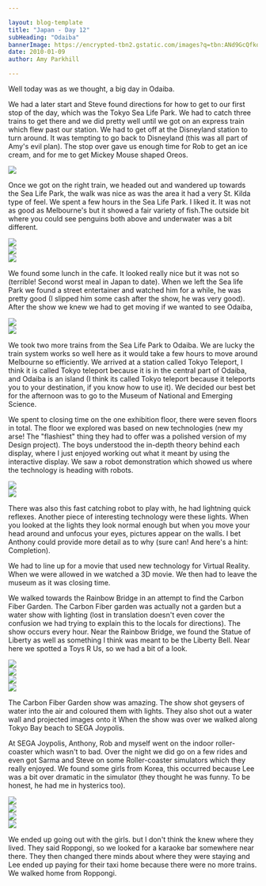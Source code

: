 ```yaml
---

layout: blog-template
title: "Japan - Day 12"
subHeading: "Odaiba"
bannerImage: https://encrypted-tbn2.gstatic.com/images?q=tbn:ANd9GcQfkosNw-i8kfLs6q8nnTX8JtVpH12AcGxjPbHlDfEx_kGjx1ru
date: 2010-01-09
author: Amy Parkhill

---
```

Well today was as we thought, a big day in Odaiba.

We had a later start and Steve found directions for how to get to our first stop of the day, which was the Tokyo Sea Life Park. We had to catch three trains to get there and we did pretty well until we got on an express train which flew past our station. We had to get off at the Disneyland station to turn around. It was tempting to go back to Disneyland (this was all part of Amy's evil plan). The stop over gave us enough time for Rob to get an ice cream, and for me to get Mickey Mouse shaped Oreos.

<div class="center-image"><img src="https://1.bp.blogspot.com/--u0LxAYBi70/WCBb1aeuJmI/AAAAAAAACuw/uS4PCK3MITYOIHAmfrqZrIDDO5Q0S5lqgCLcB/s320/img_4618%255B1%255D.jpg" /></div>

Once we got on the right train, we headed out and wandered up towards the Sea Life Park, the walk was nice as was the area it had a very St. Kilda type of feel. We spent a few hours in the Sea Life Park. I liked it. It was not as good as Melbourne's but it showed a fair variety of fish.The outside bit where you could see penguins both above and underwater was a bit different. 

<div class="center-image"><img src="https://1.bp.blogspot.com/-mjjlnPU2EQk/WCBcIFNHQHI/AAAAAAAACu0/haWZ3cd77LMV4tomCsTLd4uAWOLRWJt-ACLcB/s320/img_4628%255B1%255D.jpg" /></div>
<div class="center-image"><img src="https://1.bp.blogspot.com/-AznJofSMUUg/WCBcOPW4bZI/AAAAAAAACu4/fVLd_BuWYtsSuHKff0LtZsVooBLFRgI8ACLcB/s320/img_4637%255B1%255D.jpg" /></div>
<div class="center-image"><img src="https://3.bp.blogspot.com/-XY7s8rQVxBs/WCBccnh0YlI/AAAAAAAACu8/rZp48tmOtuMGg6wF5pNMiyU5trsdkFydQCLcB/s320/img_4672%255B1%255D.jpg" /></div>

We found some lunch in the cafe. It looked really nice but it was not so (terrible! Second worst meal in Japan to date). When we left the Sea life Park we found a street entertainer and watched him for a while, he was pretty good (I slipped him some cash after the show, he was very good). After the show we knew we had to get moving if we wanted to see Odaiba,

<div class="center-image"><img src="https://2.bp.blogspot.com/-HVYQY9SGqD0/WCLnW-cvafI/AAAAAAAACwM/NO9YFs8yC9YkUFyBaEFLwW2CpkUsXJG9gCLcB/s320/img_4713%255B1%255D.jpg" /></div>
<div class="center-image"><img src="https://2.bp.blogspot.com/-e1no4-cb33M/WCLn5lG-d7I/AAAAAAAACwQ/sH6lmjC5dvYVMxfd0_gMhkcqrFo_yc-1ACLcB/s320/img_4731%255B1%255D.jpg" /></div>

We took two more trains from the Sea Life Park to Odaiba. We are lucky the train system works so well here as it would take a few hours to move around Melbourne so efficiently. We arrived at a station called Tokyo Teleport, I think it is called Tokyo teleport because it is in the central part of Odaiba, and Odaiba is an island (I think its called Tokyo teleport because it teleports you to your destination, if you know how to use it). We decided our best bet for the afternoon was to go to the Museum of National and Emerging Science. 

We spent to closing time on the one exhibition floor, there were seven floors in total. The floor we explored was based on new technologies (new my arse! The "flashiest" thing they had to offer was a polished version of my Design project). The boys understood the in-depth theory behind each display, where I just enjoyed working out what it meant by using the interactive display. We saw a robot demonstration which showed us where the technology is heading with robots.

<div class="center-image"><img src="https://1.bp.blogspot.com/-M6QFiLwL9lo/WCLoZ9jAH8I/AAAAAAAACwU/3lyiW6PWZoYrxQj6K7_qvZqUet5cYy20ACLcB/s320/img_4763%255B1%255D.jpg" /></div>
<div class="center-image"><img src="https://3.bp.blogspot.com/-l1OVZc68R24/WCLpPoKtPuI/AAAAAAAACwg/yROM27_0nB0kjAOMCIqQgqihRZQ6kV6ZwCLcB/s320/img_4789%255B1%255D.jpg" /></div>

There was also this fast catching robot to play with, he had lightning quick reflexes. Another piece of interesting technology were these lights. When you looked at the lights they look normal enough but when you move your head around and unfocus your eyes, pictures appear on the walls. I bet Anthony could provide more detail as to why (sure can! And here's a hint: Completion).

We had to line up for a movie that used new technology for Virtual Reality. When we were allowed in we watched a 3D movie. We then had to leave the museum as it was closing time.

We walked towards the Rainbow Bridge in an attempt to find the Carbon Fiber Garden. The Carbon Fiber garden was actually not a garden but a water show with lighting (lost in translation doesn't even cover the confusion we had trying to explain this to the locals for directions). The show occurs every hour. Near the Rainbow Bridge, we found the Statue of Liberty as well as something I think was meant to be the Liberty Bell. Near here we spotted a Toys R Us, so we had a bit of a look.

<div class="center-image"><img src="https://2.bp.blogspot.com/-LSrGeLEKQlk/WCLp4rv_suI/AAAAAAAACwk/A60St9QrZHMT2XqRzIIsAupTmYF7jzkFACLcB/s320/img_4813%255B1%255D.jpg" /></div>
<div class="center-image"><img src="https://2.bp.blogspot.com/-MVS7x-Kl0aY/WCLqNPjqZqI/AAAAAAAACwo/SJ2yqHyg8KQXvQ7bMACBxRp_oTjFgrzMgCLcB/s320/img_4829%255B1%255D.jpg" /></div>
<div class="center-image"><img src="https://2.bp.blogspot.com/-5BcC8wWL4BY/WCLqrTayJhI/AAAAAAAACww/gqq5VpKGNWA0BgV9A5UiziOWqSM6Ijf0wCLcB/s320/img_4878%255B1%255D.jpg" /></div>
<div class="center-image"><img src="https://4.bp.blogspot.com/-ekDalmKhD2Q/WCLsZLnX1fI/AAAAAAAACw8/7pfeQMlwamkQxeEEBZyWQwJi9wMrIIoVgCLcB/s320/img_5084%255B1%255D.jpg" /></div>

The Carbon Fiber Garden show was amazing. The show shot geysers of water into the air and coloured them with lights. They also shot out a water wall and projected images onto it When the show was over we walked along Tokyo Bay beach to SEGA Joypolis.

At SEGA Joypolis, Anthony, Rob and myself went on the indoor roller-coaster which wasn't to bad. Over the night we did go on a few rides and even got Sarma and Steve on some Roller-coaster simulators which they really enjoyed. We found some girls from Korea, this occurred because Lee was a bit over dramatic in the simulator (they thought he was funny. To be honest, he had me in hysterics too).

<div class="center-image"><img src="https://4.bp.blogspot.com/-9OBYtXkL_Hw/WCLs9XxR94I/AAAAAAAACxA/ZrKlNkfSSCUWR8lu1Ql8lkgFpNFZwyqEgCLcB/s320/img_5110%255B1%255D.jpg" /></div>
<div class="center-image"><img src="https://2.bp.blogspot.com/-EUfmGtBOYik/WCLtmAYo9jI/AAAAAAAACxE/nbLoOmcWg2sF89E6yMXh-RIS3rqKGmLRgCLcB/s320/img_5126%255B1%255D.jpg" /></div>
<div class="center-image"><img src="https://4.bp.blogspot.com/-pEq66DM0Q34/WCLuGkV3GUI/AAAAAAAACxM/NqjpoM7kWis7WyNZcb0GgcicKbtxfNpBwCLcB/s320/DSC_0378%255B1%255D.jpg" /></div>
<div class="center-image"><img src="https://4.bp.blogspot.com/-z7dqfFBkDZM/WCLuT6DGwRI/AAAAAAAACxQ/HtZZ6AjUO6g6TNjxQaXT9OajMvApNk4NQCLcB/s320/DSC_0367%255B1%255D.jpg" /></div>

We ended up going out with the girls. but I don't think the knew where they lived. They said Roppongi, so we looked for a karaoke bar somewhere near there. They then changed there minds about where they were staying and Lee ended up paying for their taxi home because there were no more trains. We walked home from Roppongi.